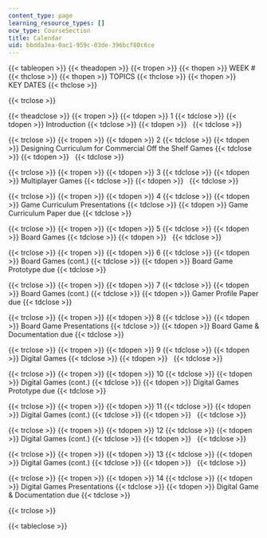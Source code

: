 ```yaml
---
content_type: page
learning_resource_types: []
ocw_type: CourseSection
title: Calendar
uid: bbdda3ea-0ac1-959c-03de-396bcf80c6ce
---
```


{{< tableopen >}}
{{< theadopen >}}
{{< tropen >}}
{{< thopen >}}
WEEK #
{{< thclose >}}
{{< thopen >}}
TOPICS
{{< thclose >}}
{{< thopen >}}
KEY DATES
{{< thclose >}}

{{< trclose >}}

{{< theadclose >}}
{{< tropen >}}
{{< tdopen >}}
1
{{< tdclose >}}
{{< tdopen >}}
Introduction
{{< tdclose >}}
{{< tdopen >}}
 
{{< tdclose >}}

{{< trclose >}}
{{< tropen >}}
{{< tdopen >}}
2
{{< tdclose >}}
{{< tdopen >}}
Designing Curriculum for Commercial Off the Shelf Games
{{< tdclose >}}
{{< tdopen >}}
 
{{< tdclose >}}

{{< trclose >}}
{{< tropen >}}
{{< tdopen >}}
3
{{< tdclose >}}
{{< tdopen >}}
Multiplayer Games
{{< tdclose >}}
{{< tdopen >}}
 
{{< tdclose >}}

{{< trclose >}}
{{< tropen >}}
{{< tdopen >}}
4
{{< tdclose >}}
{{< tdopen >}}
Game Curriculum Presentations
{{< tdclose >}}
{{< tdopen >}}
Game Curriculum Paper due
{{< tdclose >}}

{{< trclose >}}
{{< tropen >}}
{{< tdopen >}}
5
{{< tdclose >}}
{{< tdopen >}}
Board Games
{{< tdclose >}}
{{< tdopen >}}
 
{{< tdclose >}}

{{< trclose >}}
{{< tropen >}}
{{< tdopen >}}
6
{{< tdclose >}}
{{< tdopen >}}
Board Games (cont.)
{{< tdclose >}}
{{< tdopen >}}
Board Game Prototype due
{{< tdclose >}}

{{< trclose >}}
{{< tropen >}}
{{< tdopen >}}
7
{{< tdclose >}}
{{< tdopen >}}
Board Games (cont.)
{{< tdclose >}}
{{< tdopen >}}
Gamer Profile Paper due
{{< tdclose >}}

{{< trclose >}}
{{< tropen >}}
{{< tdopen >}}
8
{{< tdclose >}}
{{< tdopen >}}
Board Game Presentations
{{< tdclose >}}
{{< tdopen >}}
Board Game & Documentation due
{{< tdclose >}}

{{< trclose >}}
{{< tropen >}}
{{< tdopen >}}
9
{{< tdclose >}}
{{< tdopen >}}
Digital Games
{{< tdclose >}}
{{< tdopen >}}
 
{{< tdclose >}}

{{< trclose >}}
{{< tropen >}}
{{< tdopen >}}
10
{{< tdclose >}}
{{< tdopen >}}
Digital Games (cont.)
{{< tdclose >}}
{{< tdopen >}}
Digital Games Prototype due
{{< tdclose >}}

{{< trclose >}}
{{< tropen >}}
{{< tdopen >}}
11
{{< tdclose >}}
{{< tdopen >}}
Digital Games (cont.)
{{< tdclose >}}
{{< tdopen >}}
 
{{< tdclose >}}

{{< trclose >}}
{{< tropen >}}
{{< tdopen >}}
12
{{< tdclose >}}
{{< tdopen >}}
Digital Games (cont.)
{{< tdclose >}}
{{< tdopen >}}
 
{{< tdclose >}}

{{< trclose >}}
{{< tropen >}}
{{< tdopen >}}
13
{{< tdclose >}}
{{< tdopen >}}
Digital Games (cont.)
{{< tdclose >}}
{{< tdopen >}}
 
{{< tdclose >}}

{{< trclose >}}
{{< tropen >}}
{{< tdopen >}}
14
{{< tdclose >}}
{{< tdopen >}}
Digital Games Presentations
{{< tdclose >}}
{{< tdopen >}}
Digital Game & Documentation due
{{< tdclose >}}

{{< trclose >}}

{{< tableclose >}}